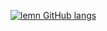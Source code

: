 [![lemn GitHub langs](https://github-readme-stats.vercel.app/api/top-langs?username=lem-n&count_private=true&theme=tokyonight&layout=compact&exclude_repo=dotfiles)](https://github.com/lem-n)
